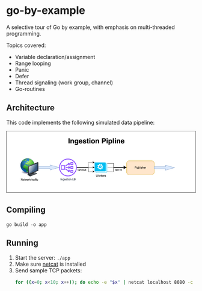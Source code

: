 # go-by-example

A selective tour of Go by example, with emphasis on multi-threaded programming.

Topics covered:
* Variable declaration/assignment
* Range looping
* Panic
* Defer
* Thread signaling (work group, channel)
* Go-routines

## Architecture
This code implements the following simulated data pipeline:

![alt text](data-pipeline.png "Architecture")

## Compiling
`go build -o app`

## Running
1. Start the server: `./app`
2. Make sure [netcat](https://netcat.sourceforge.net/) is installed
3. Send sample TCP packets:
   ```sh
   for ((x=0; x<10; x++)); do echo -e "$x" | netcat localhost 8080 -c && sleep 1; done
   ```
